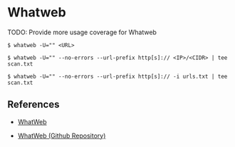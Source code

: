# Whatweb

TODO: Provide more usage coverage for Whatweb

`$ whatweb -U="" <URL>`

`$ whatweb -U="" --no-errors --url-prefix http[s]:// <IP>/<CIDR> | tee scan.txt`

`$ whatweb -U="" --no-errors --url-prefix http[s]:// -i urls.txt | tee scan.txt`

## References

- [WhatWeb](https://morningstarsecurity.com/research/whatweb)

- [WhatWeb (Github Repository)](https://github.com/urbanadventurer/WhatWeb)